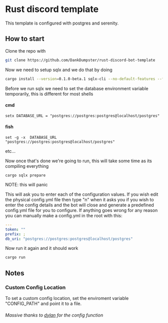 # Rust discord template
This template is configured with postgres and serenity.

## How to start
Clone the repo with 
```bash
git clone https://github.com/DankDumpster/rust-discord-bot-template
```

Now we need to setup sqlx and we do that by doing
```bash
cargo install --version=0.1.0-beta.1 sqlx-cli --no-default-features --features postgres
```

Before we run sqlx we need to set the database environment variable temporarily, this is different for most shells

#### cmd
```
setx DATABASE_URL = "postgres://postgres:postgres@localhost/postgres"
```
#### fish
```
set -g -x  DATABASE_URL "postgres://postgres:postgres@localhost/postgres"
```
etc...

Now once that's done we're going to run, this will take some time as its compiling everything
```
cargo sqlx prepare
```

NOTE: this will panic

This will ask you to enter each of the configuration values. If you wish edit the physical config.yml file then type "n" when it asks you if you wish to enter the config details and the bot will close and generate a predefined config.yml file for you to configure.
If anything goes wrong for any reason you can manually make a config.yml in the root with this:
```yaml
---
token: ""
prefix: ;
db_uri: "postgres://postgres:postgres@localhost/postgres"
```

Now run it again and it should work
```bash 
cargo run
```

## Notes
### Custom Config Location
To set a custom config location, set the enviroment variable "CONFIG_PATH" and point it to a file.

###### Massive thanks to [dylan](https://github.com/dylhack) for the config function

